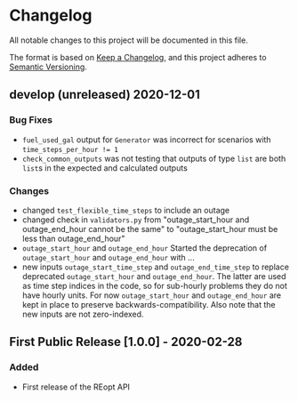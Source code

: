 # Changelog
All notable changes to this project will be documented in this file.

The format is based on [Keep a Changelog](https://keepachangelog.com/en/1.0.0/),
and this project adheres to [Semantic Versioning](https://semver.org/spec/v2.0.0.html).

## develop (unreleased) 2020-12-01

### Bug Fixes
- `fuel_used_gal` output for `Generator` was incorrect for scenarios with `time_steps_per_hour != 1`
- `check_common_outputs` was not testing that outputs of type `list` are both `list`s in the expected and calculated outputs

### Changes
- changed `test_flexible_time_steps` to include an outage
- changed check in `validators.py` from "outage_start_hour and outage_end_hour cannot be the same" to "outage_start_hour must be less than outage_end_hour"
- `outage_start_hour` and `outage_end_hour`  Started the deprecation of `outage_start_hour` and `outage_end_hour` with ...
- new inputs `outage_start_time_step` and `outage_end_time_step` to replace deprecated `outage_start_hour` and `outage_end_hour`. The latter are used as time step indices in the code, so for sub-hourly problems they do not have hourly units. For now `outage_start_hour` and `outage_end_hour` are kept in place to preserve backwards-compatibility. Also note that the new inputs are not zero-indexed.

## First Public Release [1.0.0] - 2020-02-28
### Added
- First release of the REopt API
